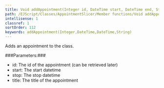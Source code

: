 ```yaml
---
title: Void addAppointment(Integer id, DateTime start, DateTime end, String title)
path: /EJScript/Classes/AppointmentSlicer/Member functions/Void addAppointment(Integer id, DateTime start, DateTime end, String title)
intellisense: 1
classref: 1
sortOrder: 112
keywords: addAppointment(Integer,DateTime,DateTime,String)
---
```



Adds an appointment to the class.




###Parameters:###


 - id: The id of the appointment (can be retrieved later)
 - start: The start datetime
 - stop: The stop datetime
 - title: The title of the appointment


